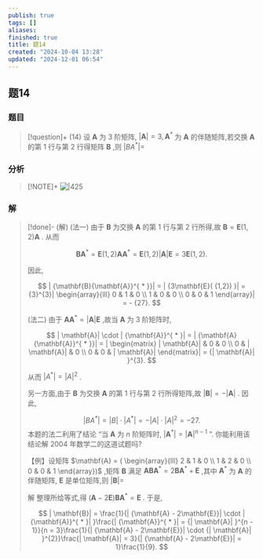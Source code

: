 ```yaml
---
publish: true
tags: []
aliases: 
finished: true
title: 题14
created: "2024-10-04 13:28"
updated: "2024-12-01 06:54"
---
```

## 题14
### 题目
> [!question]+
> (14) 设 $\mathbf{A}$ 为 3 阶矩阵, $| \mathbf{A}|  = 3,{\mathbf{A}}^{ * }$ 为 $\mathbf{A}$ 的伴随矩阵,若交换 $\mathbf{A}$ 的第 1 行与第 2 行得矩阵 $\mathbf{B}$ ,则 $| {B{A}^{ * }}|  =$
### 分析
> [!NOTE]+
> ![|425](https://img.hwenyi.tech/202411201746441.webp)
### 解
> [!done]-
> (解) (法一) 由于 $\mathbf{B}$ 为交换 $\mathbf{A}$ 的第 1 行与第 2 行所得,故 $\mathbf{B} = \mathbf{E}( {1,2}) \mathbf{A}$ . 从而
> 
> $$
> \mathbf{B}{\mathbf{A}}^{ * } = \mathbf{E}( {1,2}) \mathbf{A}{\mathbf{A}}^{ * } = \mathbf{E}( {1,2}) | \mathbf{A}| \mathbf{E} = 3\mathbf{E}( {1,2}) .
> $$
> 
> 因此,
> 
> $$
> | {\mathbf{B}{\mathbf{A}}^{ * }}|  = | {3\mathbf{E}( {1,2}) }|  = {3}^{3}| \begin{array}{lll} 0 & 1 & 0 \\  1 & 0 & 0 \\  0 & 0 & 1 \end{array}|  =  - {27}.
> $$
> 
> (法二) 由于 $\mathbf{A}{\mathbf{A}}^{ * } = | \mathbf{A}| \mathbf{E}$ ,故当 $\mathbf{A}$ 为 3 阶矩阵时,
> 
> $$
> | \mathbf{A}|  \cdot  | {\mathbf{A}}^{ * }|  = | {\mathbf{A}{\mathbf{A}}^{ * }}|  = | \begin{matrix} | \mathbf{A}| & 0 & 0 \\  0 & | \mathbf{A}| & 0 \\  0 & 0 & | \mathbf{A}|  \end{matrix}|  = {| \mathbf{A}| }^{3}.
> $$
> 
> 从而 $| {A}^{ * }|  = {| A| }^{2}$ .
> 
> 另一方面,由于 $\mathbf{B}$ 为交换 $\mathbf{A}$ 的第 1 行与第 2 行所得矩阵,故 $| \mathbf{B}|  =  - | \mathbf{A}|$ . 因此,
> 
> $$
> | {B{A}^{ * }}|  = | B|  \cdot  | {A}^{ * }|  =  - | A|  \cdot  {| A| }^{2} =  - {27}.
> $$
> 本题的法二利用了结论 “当 $\mathbf{A}$ 为 $n$ 阶矩阵时, $| {\mathbf{A}}^{ * }|  = {| \mathbf{A}| }^{n - 1}$ ”. 你能利用该结论解 2004 年数学二的这道试题吗?
> 
> 【例】设矩阵 $\mathbf{A} = ( \begin{array}{lll} 2 & 1 & 0 \\  1 & 2 & 0 \\  0 & 0 & 1 \end{array})$ ,矩阵 $\mathbf{B}$ 满足 $\mathbf{A}\mathbf{B}{\mathbf{A}}^{ * } = 2\mathbf{B}{\mathbf{A}}^{ * } + \mathbf{E}$ ,其中 ${\mathbf{A}}^{ * }$ 为 $\mathbf{A}$ 的伴随矩阵, $\mathbf{E}$ 是单位矩阵,则 $| \mathbf{B}|  =$
> 
> 解 整理所给等式,得 $( {\mathbf{A} - 2\mathbf{E}}) \mathbf{B}{\mathbf{A}}^{ * } = \mathbf{E}$ . 于是,
> 
> $$
> | \mathbf{B}|  = \frac{1}{| {\mathbf{A} - 2\mathbf{E}}|  \cdot  | {\mathbf{A}}^{ * }| }\frac{| {\mathbf{A}}^{ * }|  = {| \mathbf{A}| }^{n - 1}}{n = 3}\frac{1}{| {\mathbf{A} - 2\mathbf{E}}|  \cdot  {| \mathbf{A}| }^{2}}\frac{| \mathbf{A}|  = 3}{| {\mathbf{A} - 2\mathbf{E}}|  = 1}\frac{1}{9}.
> $$